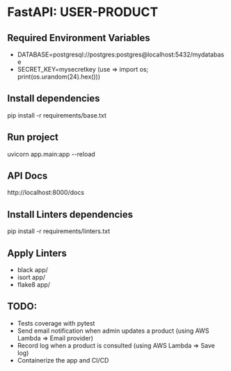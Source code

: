 # FastAPI: USER-PRODUCT

## Required Environment Variables
- DATABASE=postgresql://postgres:postgres@localhost:5432/mydatabase
- SECRET_KEY=mysecretkey (use => import os; print(os.urandom(24).hex()))

## Install dependencies
pip install -r requirements/base.txt

## Run project
uvicorn app.main:app --reload

## API Docs
http://localhost:8000/docs

## Install Linters dependencies
pip install -r requirements/linters.txt

## Apply Linters
- black app/
- isort app/
- flake8 app/

## TODO:
- Tests coverage with pytest
- Send email notification when admin updates a product (using AWS Lambda => Email provider)
- Record log when a product is consulted (using AWS Lambda => Save log)
- Containerize the app and CI/CD
